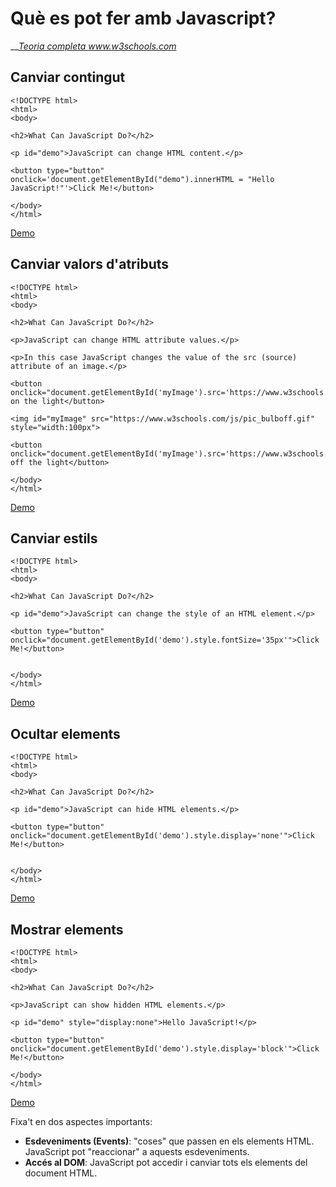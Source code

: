 # Què es pot fer amb Javascript?

__[_Teoria completa www.w3schools.com_ ](https://www.w3schools.com/js/js\_intro.asp)

## Canviar contingut

```markup
<!DOCTYPE html>
<html>
<body>

<h2>What Can JavaScript Do?</h2>

<p id="demo">JavaScript can change HTML content.</p>

<button type="button" onclick='document.getElementById("demo").innerHTML = "Hello JavaScript!"'>Click Me!</button>

</body>
</html>
```

[Demo](https://www.w3schools.com/js/tryit.asp?filename=tryjs\_intro\_inner\_html)

## Canviar valors d'atributs

```markup
<!DOCTYPE html>
<html>
<body>

<h2>What Can JavaScript Do?</h2>

<p>JavaScript can change HTML attribute values.</p>

<p>In this case JavaScript changes the value of the src (source) attribute of an image.</p>

<button onclick="document.getElementById('myImage').src='https://www.w3schools.com/js/pic_bulbon.gif'">Turn on the light</button>

<img id="myImage" src="https://www.w3schools.com/js/pic_bulboff.gif" style="width:100px">

<button onclick="document.getElementById('myImage').src='https://www.w3schools.com/js/pic_bulboff.gif'">Turn off the light</button>

</body>
</html>
```

[Demo](https://www.w3schools.com/js/tryit.asp?filename=tryjs\_intro\_lightbulb)

## Canviar estils

```markup
<!DOCTYPE html>
<html>
<body>

<h2>What Can JavaScript Do?</h2>

<p id="demo">JavaScript can change the style of an HTML element.</p>

<button type="button" onclick="document.getElementById('demo').style.fontSize='35px'">Click Me!</button>


</body>
</html>
```

[Demo](https://www.w3schools.com/js/tryit.asp?filename=tryjs\_intro\_style)

## Ocultar elements

```markup
<!DOCTYPE html>
<html>
<body>

<h2>What Can JavaScript Do?</h2>

<p id="demo">JavaScript can hide HTML elements.</p>

<button type="button" onclick="document.getElementById('demo').style.display='none'">Click Me!</button>


</body>
</html>
```

[Demo](https://www.w3schools.com/js/tryit.asp?filename=tryjs\_intro\_hide)

## Mostrar elements

```markup
<!DOCTYPE html>
<html>
<body>

<h2>What Can JavaScript Do?</h2>

<p>JavaScript can show hidden HTML elements.</p>

<p id="demo" style="display:none">Hello JavaScript!</p>

<button type="button" onclick="document.getElementById('demo').style.display='block'">Click Me!</button>

</body>
</html>
```

[Demo](https://www.w3schools.com/js/tryit.asp?filename=tryjs\_intro\_show)

Fixa't en dos aspectes importants:

* **Esdeveniments (Events)**: "coses" que passen en els elements HTML. JavaScript pot "reaccionar" a aquests esdeveniments.
* **Accés al DOM**: JavaScript pot accedir i canviar tots els elements del document HTML.
